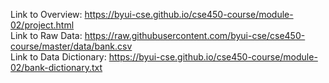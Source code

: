 Link to Overview: https://byui-cse.github.io/cse450-course/module-02/project.html <br />
Link to Raw Data: https://raw.githubusercontent.com/byui-cse/cse450-course/master/data/bank.csv <br />
Link to Data Dictionary: https://byui-cse.github.io/cse450-course/module-02/bank-dictionary.txt <br />
